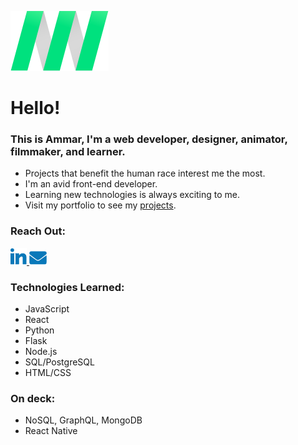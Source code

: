 ![personal logo](./images/logo.png "AN Logo")


# **Hello!**

### **This is Ammar, I'm a web developer, designer, animator, filmmaker, and learner.**

* Projects that benefit the human race interest me the most.
* I'm an avid front-end developer.
* Learning new technologies is always exciting to me.
* Visit my portfolio to see my [projects](http://ammarnassri.com/).

### **Reach Out:**

[![linkedin logo](./images/in.png "in Logo")
](https://www.linkedin.com/in/anassri/)
[![email logo](./images/email.png "email Logo")
](mailto:someone@example.com)

### **Technologies Learned:**
* JavaScript
* React
* Python
* Flask
* Node.js
* SQL/PostgreSQL
* HTML/CSS

### **On deck:**
* NoSQL, GraphQL, MongoDB
* React Native
